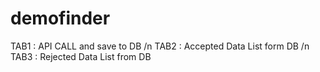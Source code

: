 # demofinder

TAB1 : API CALL and save to DB /n
TAB2 : Accepted Data List form DB /n
TAB3 : Rejected Data List from DB
